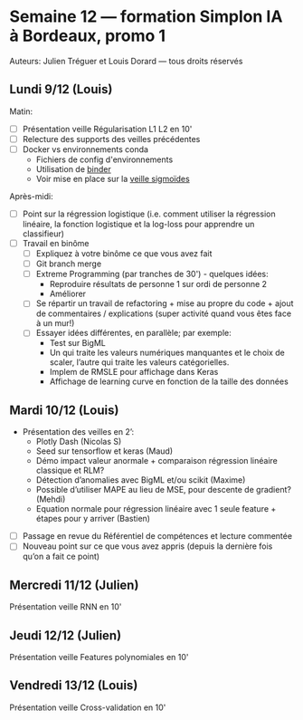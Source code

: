 # Semaine 12 — formation Simplon IA à Bordeaux, promo 1

Auteurs: Julien Tréguer et Louis Dorard — tous droits réservés

## Lundi 9/12 (Louis)

Matin:

* [ ] Présentation veille Régularisation L1 L2 en 10'
* [ ] Relecture des supports des veilles précédentes
* [ ] Docker vs environnements conda
  * Fichiers de config d'environnements
  * Utilisation de [binder](https://mybinder.readthedocs.io/en/latest/config_files.html#config-files)
  * Voir mise en place sur la [veille sigmoïdes](https://github.com/Simplon-IA-Bdx-1/Veille-7-Sigmoides)

Après-midi:

* [ ] Point sur la régression logistique (i.e. comment utiliser la régression linéaire, la fonction logistique et la log-loss pour apprendre un classifieur)
* [ ] Travail en binôme
  * [ ] Expliquez à votre binôme ce que vous avez fait
  * [ ] Git branch merge 
  * [ ] Extreme Programming (par tranches de 30') - quelques idées:
    * Reproduire résultats de personne 1 sur ordi de personne 2
    * Améliorer
  * [ ] Se répartir un travail de refactoring + mise au propre du code + ajout de commentaires / explications (super activité quand vous êtes face à un mur!)
  * [ ] Essayer idées différentes, en parallèle; par exemple:
    * Test sur BigML 
    * Un qui traite les valeurs numériques manquantes et le choix de scaler, l’autre qui traite les valeurs catégorielles. 
    * Implem de RMSLE pour affichage dans Keras 
    * Affichage de learning curve en fonction de la taille des données

## Mardi 10/12 (Louis)

* Présentation des veilles en 2’:
  * Plotly Dash (Nicolas S)
  * Seed sur tensorflow et keras (Maud)
  * Démo impact valeur anormale + comparaison régression linéaire classique et RLM?
  * Détection d’anomalies avec BigML et/ou scikit (Maxime)
  * Possible d’utiliser MAPE au lieu de MSE, pour descente de gradient? (Mehdi)
  * Equation normale pour régression linéaire avec 1 seule feature + étapes pour y arriver (Bastien)
* [ ] Passage en revue du Référentiel de compétences et lecture commentée
* [ ] Nouveau point sur ce que vous avez appris (depuis la dernière fois qu’on a fait ce point)

## Mercredi 11/12 (Julien)

Présentation veille RNN en 10'

## Jeudi 12/12 (Julien)

Présentation veille Features polynomiales en 10'

## Vendredi 13/12 (Louis)

Présentation veille Cross-validation en 10'
